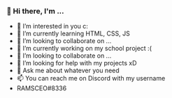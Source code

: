 ### 👋 Hi there, I'm ...
- 👀 I’m interested in you c:
- 🌱 I’m currently learning HTML, CSS, JS
- 💞️ I’m looking to collaborate on ...
- 🔭 I’m currently working on my school project :(
- 👯 I’m looking to collaborate on ...
- 🤔 I’m looking for help with my projects xD
- 💬 Ask me about whatever you need
- 📫 You can reach me on Discord with my username
- RAMSCEO#8336
